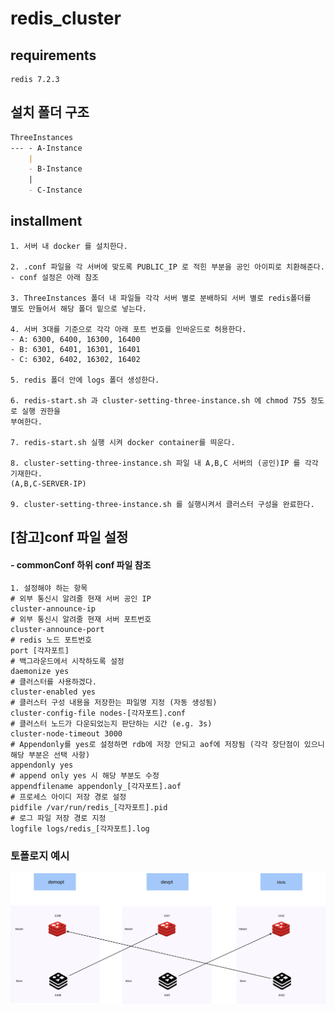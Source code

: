 # redis_cluster

## requirements

```agsl
redis 7.2.3
```

## 설치 폴더 구조
```markdown
ThreeInstances
--- - A-Instance 
    |
    - B-Instance
    |
    - C-Instance
```

## installment
```
1. 서버 내 docker 를 설치한다.

2. .conf 파일을 각 서버에 맞도록 PUBLIC_IP 로 적힌 부분을 공인 아이피로 치환해준다.
- conf 설정은 아래 참조

3. ThreeInstances 폴더 내 파일들 각각 서버 별로 분배하되 서버 별로 redis폴더를 
별도 만들어서 해당 폴더 밑으로 넣는다.

4. 서버 3대를 기준으로 각각 아래 포트 번호를 인바운드로 허용한다.
- A: 6300, 6400, 16300, 16400
- B: 6301, 6401, 16301, 16401
- C: 6302, 6402, 16302, 16402

5. redis 폴더 안에 logs 폴더 생성한다.

6. redis-start.sh 과 cluster-setting-three-instance.sh 에 chmod 755 정도로 실행 권한을 
부여한다.

7. redis-start.sh 실행 시켜 docker container를 띄운다.

8. cluster-setting-three-instance.sh 파일 내 A,B,C 서버의 (공인)IP 를 각각 기재한다.
(A,B,C-SERVER-IP)

9. cluster-setting-three-instance.sh 를 실행시켜서 클러스터 구성을 완료한다.
```


## [참고]conf 파일 설정 
#### - commonConf 하위 conf 파일 참조
```agsl
1. 설정해야 하는 항목 
# 외부 통신시 알려줄 현재 서버 공인 IP
cluster-announce-ip 
# 외부 통신시 알려줄 현재 서버 포트번호
cluster-announce-port
# redis 노드 포트번호
port [각자포트]
# 백그라운드에서 시작하도록 설정
daemonize yes
# 클러스터를 사용하겠다.
cluster-enabled yes 
# 클러스터 구성 내용을 저장한는 파일명 지정 (자동 생성됨)
cluster-config-file nodes-[각자포트].conf 
# 클러스터 노드가 다운되었는지 판단하는 시간 (e.g. 3s)
cluster-node-timeout 3000 
# Appendonly를 yes로 설정하면 rdb에 저장 안되고 aof에 저장됨 (각각 장단점이 있으니 해당 부분은 선택 사항)
appendonly yes 
# append only yes 시 해당 부분도 수정
appendfilename appendonly_[각자포트].aof 
# 프로세스 아이디 저장 경로 설정
pidfile /var/run/redis_[각자포트].pid
# 로그 파일 저장 경로 지정
logfile logs/redis_[각자포트].log
```

### 토폴로지 예시
![redis-cluster-for-three-instances.jpg](redis%2Fimages%2Fredis-cluster-for-three-instances.jpg)